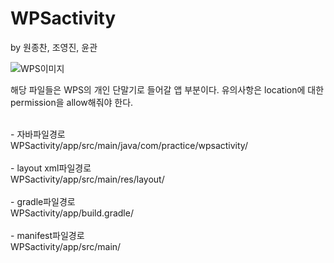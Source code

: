 # WPSactivity
by 원종찬, 조영진, 윤관

![WPS이미지](https://user-images.githubusercontent.com/100653363/192241498-55ab893a-b048-4917-b7f3-4d4b0b05d948.PNG)

해당 파일들은 WPS의 개인 단말기로 들어갈 앱 부분이다.
유의사항은 location에 대한 permission을 allow해줘야 한다.

<br> - 자바파일경로<br>
WPSactivity/app/src/main/java/com/practice/wpsactivity/<br>
<br> - layout xml파일경로<br>
WPSactivity/app/src/main/res/layout/<br>
<br> - gradle파일경로<br>
WPSactivity/app/build.gradle/<br>
<br> - manifest파일경로<br>
WPSactivity/app/src/main/<br>
